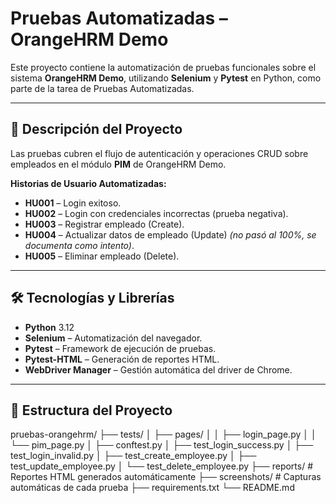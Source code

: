 # Pruebas Automatizadas – OrangeHRM Demo

Este proyecto contiene la automatización de pruebas funcionales sobre el sistema **OrangeHRM Demo**, utilizando **Selenium** y **Pytest** en Python, como parte de la tarea de Pruebas Automatizadas.

---

## 📌 Descripción del Proyecto
Las pruebas cubren el flujo de autenticación y operaciones CRUD sobre empleados en el módulo **PIM** de OrangeHRM Demo.

**Historias de Usuario Automatizadas:**
- **HU001** – Login exitoso.
- **HU002** – Login con credenciales incorrectas (prueba negativa).
- **HU003** – Registrar empleado (Create).
- **HU004** – Actualizar datos de empleado (Update) *(no pasó al 100%, se documenta como intento)*.
- **HU005** – Eliminar empleado (Delete).

---

## 🛠 Tecnologías y Librerías
- **Python** 3.12
- **Selenium** – Automatización del navegador.
- **Pytest** – Framework de ejecución de pruebas.
- **Pytest-HTML** – Generación de reportes HTML.
- **WebDriver Manager** – Gestión automática del driver de Chrome.

---

## 📂 Estructura del Proyecto
pruebas-orangehrm/
├── tests/
│ ├── pages/
│ │ ├── login_page.py
│ │ └── pim_page.py
│ ├── conftest.py
│ ├── test_login_success.py
│ ├── test_login_invalid.py
│ ├── test_create_employee.py
│ ├── test_update_employee.py
│ └── test_delete_employee.py
├── reports/ # Reportes HTML generados automáticamente
├── screenshots/ # Capturas automáticas de cada prueba
├── requirements.txt
└── README.md


